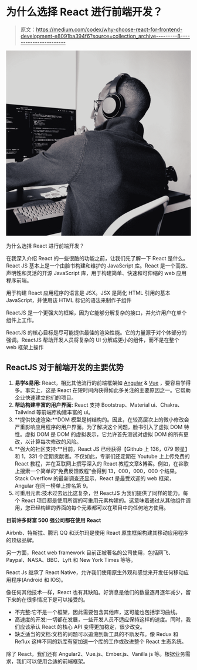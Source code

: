 # 为什么选择 React 进行前端开发？

> 原文：<https://medium.com/codex/why-choose-react-for-frontend-development-e8091ba394f6?source=collection_archive---------8----------------------->

![](img/a9e110261d6fda7489406cfa5a7f9544.png)

为什么选择 React 进行前端开发？

在我深入介绍 React 的一些很酷的功能之前，让我们先了解一下 React 是什么。React JS 基本上是一个由脸书构建和维护的 JavaScript 库。React 是一个高效、声明性和灵活的开源 JavaScript 库，用于构建简单、快速和可伸缩的 web 应用程序前端。

用于构建 React 应用程序的语言是 JSX。JSX 是简化 HTML 引用的基本 JavaScript，并使用该 HTML 标记的语法来制作子组件

ReactJS 是一个更强大的框架，因为它能够分解复杂的接口，并允许用户在单个组件上工作。

ReactJS 的核心目标是尽可能提供最佳的渲染性能。它的力量源于对个体部分的强调。ReactJS 帮助开发人员将复杂的 UI 分解成更小的组件，而不是在整个 web 框架上操作

## ReactJS 对于前端开发的主要优势

1.  **易学&易用:** React，相比其他流行的前端框架如 [Angular](https://www.peerbits.com/hire-angularjs-developers.html) & [Vue](https://www.peerbits.com/hire-vuejs-developers.html) ，要容易学得多。事实上，这是 React 在短时间内获得如此多关注的主要原因之一。它帮助企业快速建立他们的项目。
2.  **帮助构建丰富的用户界面:** React 支持 Bootstrap、Material ui、Chakra、Tailwind 等前端库构建丰富的 ui。
3.  **提供快速渲染:**DOM 模型是树结构的。因此，在较高层次上的微小修改会严重影响应用程序的用户界面。为了解决这个问题，脸书引入了虚拟 DOM 特性。虚拟 DOM 是 DOM 的虚拟表示，它允许首先测试对虚拟 DOM 的所有更改，以计算每次修改的风险。
4.  **强大的社区支持:**目前，React JS 已经获得【Github 上 136，079 颗星】和 1，331 个定期贡献者。不仅如此，专家们还定期在 Youtube 上上传免费的 React 教程，并在互联网上撰写深入的 React 教程文章&博客。例如，在谷歌上搜索一个简单的“免费反馈教程”会得到 13，000，000，000 个结果。Stack Overflow 的最新调查还显示，React 是最受欢迎的 web 框架，Angular 在同一榜单上排名第 9。
5.  可重用元素:技术过去远比这复杂，但 ReactJS 为我们提供了同样的能力。每个 React 项目都是使用所谓的可重用元素构建的。这意味着通过从其他组件调用，您已经构建的界面的每个元素都可以在项目中的任何地方使用。

**目前许多财富 500 强公司都在使用 React**

Airbnb、特斯拉、腾讯 QQ 和沃尔玛是使用 React 原生框架构建其移动应用程序的顶级品牌。

另一方面，React web framework 目前正被著名的公司使用，包括网飞、Paypal、NASA、BBC、Lyft 和 New York Times 等等。

React Js 继承了 React Native，允许我们使用原生外观和感觉来开发任何移动应用程序(Android 和 IOS)。

像任何其他技术一样，React 也有其缺陷。好消息是他们的数量逐月逐年减少，留下来的在很多情况下是可以接受的。

*   不完整:它不是一个框架，因此需要包含其他库，这可能也包括学习曲线。
*   高速度的开发:一切都在发展，一些开发人员不适应保持这样的速度。同时，我们应该承认 React 的核心 API 变得更加稳定，很少改变。
*   缺乏适当的文档:文档的问题可以追溯到新工具的不断发布。像 Redux 和 Reflux 这样不同的新库有望加速一个库的工作或改进整个 React 生态系统。

除了 React，我们还有 Angular2、Vue.js、Ember.js、Vanilla js 等。根据业务需求，我们可以使用合适的前端框架。